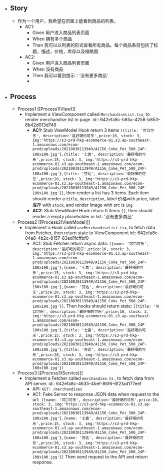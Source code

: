 - ## Story
	- 作为一个用户，我希望在页面上能看到商品的列表。
		- AC1:
			- Given  用户进入商品列表页面
			- When 拥有多个商品
			- Then 我可以以列表的形式查看所有商品。每个商品条目包括了标题，描述，价格，库存以及缩略图
		- AC2:
			- Given 用户进入商品列表页面
			- When 没有商品
			- Then 我可以看到提示：‘没有更多商品’
			-
- ## Process
	- Process1 [[Process1(View)]]
		- Implement a ViewComponent called `MerchandiseList.tsx`, to render merchandise list in page.
		  id:: 642efa8c-b85a-4258-b853-8b42d013d749
			- **AC1:** Stub ViewModel Hook return 3 items `[{title: '可口可乐', description:'最好喝的可乐',price:10, stock: 3, img:'https://s3-prd-hkp-ecommerce-01.s3.ap-southeast-1.amazonaws.com/ecom-prod/uploads/20210830113949/A1156_Coke_Pet_500_24P-100x100.jpg'},{title: '七喜', description:'最好喝的可乐',price:15, stock: 3, img:'https://s3-prd-hkp-ecommerce-01.s3.ap-southeast-1.amazonaws.com/ecom-prod/uploads/20210830113949/A1156_Coke_Pet_500_24P-100x100.jpg'},{title: '芬达', description:'最好喝的可乐',price:20, stock: 3, img:'https://s3-prd-hkp-ecommerce-01.s3.ap-southeast-1.amazonaws.com/ecom-prod/uploads/20210830113949/A1156_Coke_Pet_500_24P-100x100.jpg'}]`, then render a list has 3 items. Each item should render a `title`, `description`, label 价格with price, label 库存 with `stock`, and render Image with src is `img`
			- **AC2**: Stub ViewModel Hook return 0 items `[]`, then should render a empty placeholder in list: '没有更多商品'
	- Process2 [[Process2(ViewModel)]]
		- Implement a Hook called `useMerchandiseList.tsx`, to fetch data from Fetcher, then return state to ViewComponent
		  id:: 642efa8c-04a8-4b2c-9157-83ed1fcffbf0
			- AC1: Stub Fetcher return async data: 
			  `[{name: '可口可乐', description:'最好喝的可乐',price:10, stock: 3, img:'https://s3-prd-hkp-ecommerce-01.s3.ap-southeast-1.amazonaws.com/ecom-prod/uploads/20210830113949/A1156_Coke_Pet_500_24P-100x100.jpg'},{name: '七喜', description:'最好喝的可乐',price:15, stock: 3, img:'https://s3-prd-hkp-ecommerce-01.s3.ap-southeast-1.amazonaws.com/ecom-prod/uploads/20210830113949/A1156_Coke_Pet_500_24P-100x100.jpg'},{name: '芬达', description:'最好喝的可乐',price:20, stock: 3, img:'https://s3-prd-hkp-ecommerce-01.s3.ap-southeast-1.amazonaws.com/ecom-prod/uploads/20210830113949/A1156_Coke_Pet_500_24P-100x100.jpg'}]`. 
			  Then hooks should return state: 
			  `[{title: '可口可乐', description:'最好喝的可乐',price:10, stock: 3, img:'https://s3-prd-hkp-ecommerce-01.s3.ap-southeast-1.amazonaws.com/ecom-prod/uploads/20210830113949/A1156_Coke_Pet_500_24P-100x100.jpg'},{title: '七喜', description:'最好喝的可乐',price:15, stock: 3, img:'https://s3-prd-hkp-ecommerce-01.s3.ap-southeast-1.amazonaws.com/ecom-prod/uploads/20210830113949/A1156_Coke_Pet_500_24P-100x100.jpg'},{title: '芬达', description:'最好喝的可乐',price:20, stock: 3, img:'https://s3-prd-hkp-ecommerce-01.s3.ap-southeast-1.amazonaws.com/ecom-prod/uploads/20210830113949/A1156_Coke_Pet_500_24P-100x100.jpg'}]`
	- Process3 [[Process3(Service)]]
		- Implement a Fetcher called `merchandise.ts` , to fetch data from API server.
		  id:: 642efa8c-4635-4bef-86f6-6f21ad177eef
			- API: `GET: /merchandises`
			- AC1: Fake Server to response JSON data when request to the url:`
			  [{name: '可口可乐', description:'最好喝的可乐',price:10, stock: 3, img:'https://s3-prd-hkp-ecommerce-01.s3.ap-southeast-1.amazonaws.com/ecom-prod/uploads/20210830113949/A1156_Coke_Pet_500_24P-100x100.jpg'},{name: '七喜', description:'最好喝的可乐',price:15, stock: 3, img:'https://s3-prd-hkp-ecommerce-01.s3.ap-southeast-1.amazonaws.com/ecom-prod/uploads/20210830113949/A1156_Coke_Pet_500_24P-100x100.jpg'},{name: '芬达', description:'最好喝的可乐',price:20, stock: 3, img:'https://s3-prd-hkp-ecommerce-01.s3.ap-southeast-1.amazonaws.com/ecom-prod/uploads/20210830113949/A1156_Coke_Pet_500_24P-100x100.jpg'}]`
			  Then send request to the API and return response.